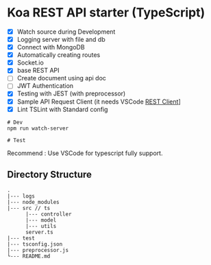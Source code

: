 # Koa REST API starter (TypeScript)

- [x] Watch source during Development
- [x] Logging server with file and db
- [x] Connect with MongoDB
- [x] Automatically creating routes
- [x] Socket.io
- [x] base REST API 
- [ ] Create document using api doc
- [ ] JWT Authentication
- [x] Testing with JEST (with preprocessor)
- [x] Sample API Request Client (it needs VSCode [REST Client](https://marketplace.visualstudio.com/items?itemName=humao.rest-client)]
- [x] Lint TSLint with Standard config

```
# Dev
npm run watch-server

# Test
```

Recommend : Use VSCode for typescript fully support.

## Directory Structure

```
.
|--- logs
|--- node_modules
|--- src // ts
      |--- controller
      |--- model
      |--- utils
      server.ts
|--- test
|--- tsconfig.json
|--- preprocessor.js
└--- README.md
```
